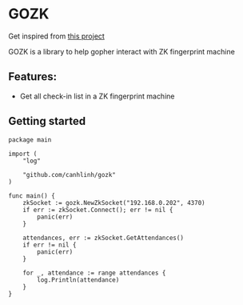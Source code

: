 # GOZK

Get inspired from [this project](https://github.com/fananimi/pyzk)

GOZK is a library to help gopher interact with ZK fingerprint machine

## Features:

- Get all check-in list in a ZK fingerprint machine

## Getting started

```
package main

import (
	"log"

	"github.com/canhlinh/gozk"
)

func main() {
	zkSocket := gozk.NewZkSocket("192.168.0.202", 4370)
	if err := zkSocket.Connect(); err != nil {
		panic(err)
	}

	attendances, err := zkSocket.GetAttendances()
	if err != nil {
		panic(err)
	}

	for _, attendance := range attendances {
		log.Println(attendance)
	}
}

```